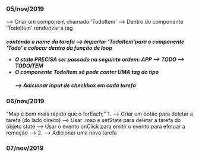 ### 05/nov/2019
--> Criar um component chamado 'TodoItem'
--> Dentro do componente 'TodoItem' renderizar a tag <h5> contendo o nome da tarefa
--> Importar 'TodoItem'para o componente 'Todo' e colocar dentro da função de loop
* O state PRECISA ser passado na seguinte ordem: APP --> TODO --> TODOITEM
* O componente TodoItem só pode conter UMA tag do tipo <h5>
--> Adicionar input de checkbox em cada tarefa

### 06/nov/2019
"Map é bem mais rápido que o forEach;"
1. 
--> Criar um botão para deletar a tarefa (do lado direito)
--> Usar .map e setState para deletar a tarefa do objeto state
--> Usar o evento onClick para emitir o evento para efetuar a remoção
--> 
2. 
--> Adicionar uma nova tarefa

### 07/nov/2019


